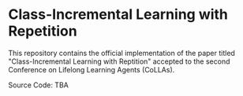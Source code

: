 # Class-Incremental Learning with Repetition
This repository contains the official implementation of the paper titled "Class-Incremental Learning with Reptition" accepted to the second Conference on Lifelong Learning Agents (CoLLAs).

Source Code: TBA
